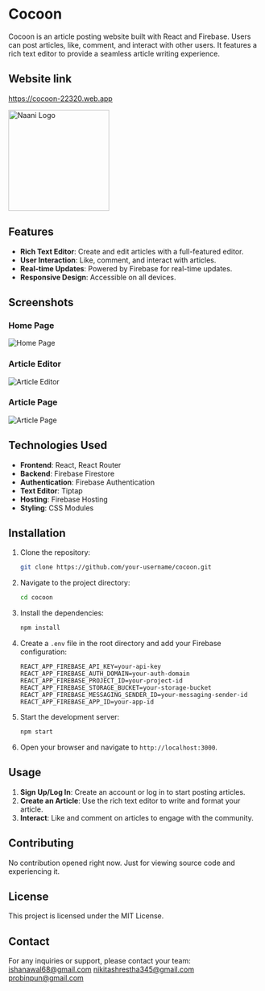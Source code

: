 # Cocoon

Cocoon is an article posting website built with React and Firebase. Users can post articles, like, comment, and interact with other users. It features a rich text editor to provide a seamless article writing experience.

## Website link
https://cocoon-22320.web.app

<img src="https://i.ibb.co/z7xYRqS/cocoon-Logo-updated.png" alt="Naani Logo" width="200"/>

## Features

- **Rich Text Editor**: Create and edit articles with a full-featured editor.
- **User Interaction**: Like, comment, and interact with articles.
- **Real-time Updates**: Powered by Firebase for real-time updates.
- **Responsive Design**: Accessible on all devices.

## Screenshots

### Home Page
![Home Page](https://i.postimg.cc/d3G0NHws/localhost-3000-3.png)

### Article Editor
![Article Editor](https://i.postimg.cc/FRWbsKLd/localhost-3000-4.png)

### Article Page
![Article Page](https://i.postimg.cc/Qt9gC3kf/localhost-3000-2.png)

## Technologies Used

- **Frontend**: React, React Router
- **Backend**: Firebase Firestore
- **Authentication**: Firebase Authentication
- **Text Editor**: Tiptap
- **Hosting**: Firebase Hosting
- **Styling**: CSS Modules

## Installation

1. Clone the repository:

    ```bash
    git clone https://github.com/your-username/cocoon.git
    ```

2. Navigate to the project directory:

    ```bash
    cd cocoon
    ```

3. Install the dependencies:

    ```bash
    npm install
    ```

4. Create a `.env` file in the root directory and add your Firebase configuration:

    ```env
    REACT_APP_FIREBASE_API_KEY=your-api-key
    REACT_APP_FIREBASE_AUTH_DOMAIN=your-auth-domain
    REACT_APP_FIREBASE_PROJECT_ID=your-project-id
    REACT_APP_FIREBASE_STORAGE_BUCKET=your-storage-bucket
    REACT_APP_FIREBASE_MESSAGING_SENDER_ID=your-messaging-sender-id
    REACT_APP_FIREBASE_APP_ID=your-app-id
    ```

5. Start the development server:

    ```bash
    npm start
    ```

6. Open your browser and navigate to `http://localhost:3000`.

## Usage

1. **Sign Up/Log In**: Create an account or log in to start posting articles.
2. **Create an Article**: Use the rich text editor to write and format your article.
3. **Interact**: Like and comment on articles to engage with the community.

## Contributing

No contribution opened right now. Just for viewing source code and experiencing it.

## License

This project is licensed under the MIT License.

## Contact

For any inquiries or support, please contact your team:
ishanawal68@gmail.com
nikitashrestha345@gmail.com
probinpun@gmail.com


